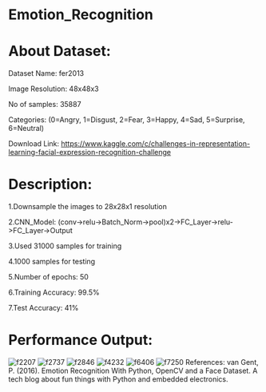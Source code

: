 # Emotion_Recognition

# About Dataset:

Dataset Name: fer2013

Image Resolution: 48x48x3

No of samples: 35887

Categories: (0=Angry, 1=Disgust, 2=Fear, 3=Happy, 4=Sad, 5=Surprise, 6=Neutral)

Download Link: https://www.kaggle.com/c/challenges-in-representation-learning-facial-expression-recognition-challenge

# Description:

1.Downsample the images to 28x28x1 resolution

2.CNN_Model: (conv->relu->Batch_Norm->pool)x2->FC_Layer->relu->FC_Layer->Output

3.Used 31000 samples for training

4.1000 samples for testing

5.Number of epochs: 50

6.Training Accuracy: 99.5%

7.Test Accuracy: 41%

# Performance Output:
![f2207](https://user-images.githubusercontent.com/29327349/30575523-f9469080-9d1e-11e7-8d8f-764a16f7aa75.jpg)
![f2737](https://user-images.githubusercontent.com/29327349/30575540-2294cdee-9d1f-11e7-88b4-bfef616dfbcb.jpg)
![f2846](https://user-images.githubusercontent.com/29327349/30575543-2f6b5ee8-9d1f-11e7-99f6-28ed41145ecc.jpg)
![f4232](https://user-images.githubusercontent.com/29327349/30575551-3ced8438-9d1f-11e7-861a-e487d5c44914.jpg)
![f6406](https://user-images.githubusercontent.com/29327349/30575557-4907f910-9d1f-11e7-9bd3-5be6915b05f5.jpg)
![f7250](https://user-images.githubusercontent.com/29327349/30575565-56c4d5fa-9d1f-11e7-9fe3-c2eaef7b74bd.jpg)
References:
van Gent, P. (2016). Emotion Recognition With Python, OpenCV and a Face Dataset. A tech blog about fun things with Python and embedded electronics.
